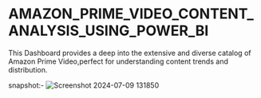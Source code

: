 # AMAZON_PRIME_VIDEO_CONTENT_ANALYSIS_USING_POWER_BI
This Dashboard provides a deep into the extensive and diverse catalog of Amazon Prime Video,perfect for understanding content trends and distribution.

snapshot:-
![Screenshot 2024-07-09 131850](https://github.com/user-attachments/assets/49ab9eee-7f7d-48cb-8871-59fe27f0ee2b)

